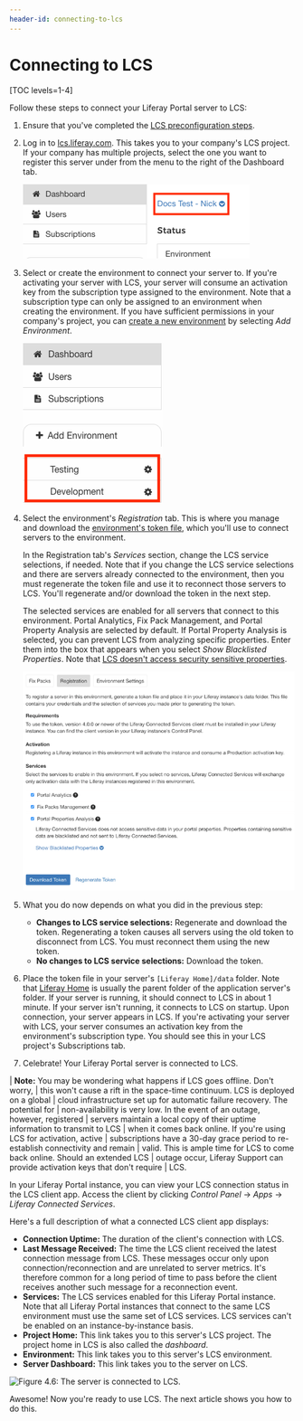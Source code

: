 ```yaml
---
header-id: connecting-to-lcs
---
```


# Connecting to LCS

[TOC levels=1-4]

Follow these steps to connect your Liferay Portal server to LCS: 

1.  Ensure that you've completed the 
    [LCS preconfiguration steps](/docs/6-2/deploy/-/knowledge_base/d/lcs-preconfiguration). 

2.  Log in to 
    [lcs.liferay.com](https://lcs.liferay.com). 
    This takes you to your company's LCS project. If your company has multiple 
    projects, select the one you want to register this server under from the 
    menu to the right of the Dashboard tab.  

    ![Figure 4.4: Select your LCS project from the menu highlighted by the red box in this screenshot.](../../images/lcs-select-project.png)

3.  Select or create the environment to connect your server to. If you're 
    activating your server with LCS, your server will consume an activation key 
    from the subscription type assigned to the environment. Note that a 
    subscription type can only be assigned to an environment when creating the 
    environment. If you have sufficient permissions in your company's project, 
    you can 
    [create a new environment](/docs/6-2/deploy/-/knowledge_base/d/using-lcs#creating-an-environment) 
    by selecting *Add Environment*. 

    ![Figure 4.5: To connect to LCS, you must register your Liferay Portal server in an LCS environment. The red box in this screenshot highlights environments.](../../images/lcs-registration-select-environment.png)

4.  Select the environment's *Registration* tab. This is where you manage and 
    download the 
    [environment's token file](/docs/6-2/deploy/-/knowledge_base/d/using-lcs#using-environment-tokens), 
    which you'll use to connect servers to the environment. 

    In the Registration tab's *Services* section, change the LCS service 
    selections, if needed. Note that if you change the LCS service selections 
    and there are servers already connected to the environment, then you must 
    regenerate the token file and use it to reconnect those servers to LCS. 
    You'll regenerate and/or download the token in the next step. 

    The selected services are enabled for all servers that connect to this 
    environment. Portal Analytics, Fix Pack Management, and Portal Property 
    Analysis are selected by default. If Portal Property Analysis is selected, 
    you can prevent LCS from analyzing specific properties. Enter them into the 
    box that appears when you select *Show Blacklisted Properties*. Note that 
    [LCS doesn't access security sensitive properties](/docs/6-2/deploy/-/knowledge_base/d/using-lcs#what-lcs-stores-about-your-liferay-servers). 

    ![Figure 1: An environment's Registration tab lets you manage the token file used to connect your server to the environment.](../../images/lcs-registration.png)

5.  What you do now depends on what you did in the previous step: 

    -   **Changes to LCS service selections:** Regenerate and download the 
        token. Regenerating a token causes all servers using the old token to 
        disconnect from LCS. You must reconnect them using the new token. 
    -   **No changes to LCS service selections:** Download the token. 

6.  Place the token file in your server's `[Liferay Home]/data` folder. Note 
    that 
    [Liferay Home](/docs/6-2/deploy/-/knowledge_base/d/liferay-home) 
    is usually the parent folder of the application server's folder. If your 
    server is running, it should connect to LCS in about 1 minute. If your 
    server isn't running, it connects to LCS on startup. Upon connection, your 
    server appears in LCS. If you're activating your server with LCS, your 
    server consumes an activation key from the environment's subscription type. 
    You should see this in your LCS project's Subscriptions tab. 

7.  Celebrate! Your Liferay Portal server is connected to LCS. 

| **Note:** You may be wondering what happens if LCS goes offline. Don't worry,
| this won't cause a rift in the space-time continuum. LCS is deployed on a global
| cloud infrastructure set up for automatic failure recovery. The potential for
| non-availability is very low. In the event of an outage, however, registered
| servers maintain a local copy of their uptime information to transmit to LCS
| when it comes back online. If you're using LCS for activation, active
| subscriptions have a 30-day grace period to re-establish connectivity and remain
| valid. This is ample time for LCS to come back online. Should an extended LCS
| outage occur, Liferay Support can provide activation keys that don't require
| LCS.

In your Liferay Portal instance, you can view your LCS connection status in the 
LCS client app. Access the client by clicking *Control Panel* &rarr; *Apps* 
&rarr; *Liferay Connected Services*. 

Here's a full description of what a connected LCS client app displays: 

- **Connection Uptime:** The duration of the client's connection with LCS.
- **Last Message Received:** The time the LCS client received the latest 
  connection message from LCS. These messages occur only upon 
  connection/reconnection and are unrelated to server metrics. It's therefore 
  common for a long period of time to pass before the client receives another 
  such message for a reconnection event. 
- **Services:** The LCS services enabled for this Liferay Portal instance. Note 
  that all Liferay Portal instances that connect to the same LCS environment 
  must use the same set of LCS services. LCS services can't be enabled on an 
  instance-by-instance basis. 
- **Project Home:** This link takes you to this server's LCS project. The 
  project home in LCS is also called the *dashboard*. 
- **Environment:** This link takes you to this server's LCS environment. 
- **Server Dashboard:** This link takes you to the server on LCS. 

![Figure 4.6: The server is connected to LCS.](../../images/lcs-server-connected.png)

Awesome! Now you're ready to use LCS. The next article shows you how to do this. 
